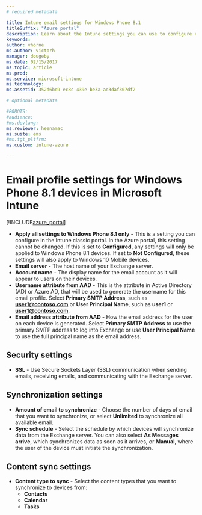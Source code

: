 ```yaml
---
# required metadata

title: Intune email settings for Windows Phone 8.1
titleSuffix: "Azure portal"
description: Learn about the Intune settings you can use to configure email connections on Windows Phone 8.1 devices."
keywords:
author: vhorne
ms.author: victorh
manager: dougeby
ms.date: 02/15/2017
ms.topic: article
ms.prod:
ms.service: microsoft-intune
ms.technology:
ms.assetid: 352d6bd9-ec8c-439e-be3a-ad3daf307df2

# optional metadata

#ROBOTS:
#audience:
#ms.devlang:
ms.reviewer: heenamac
ms.suite: ems
#ms.tgt_pltfrm:
ms.custom: intune-azure

---
```


# Email profile settings for Windows Phone 8.1 devices in Microsoft Intune

[!INCLUDE[azure_portal](./includes/azure_portal.md)]


- **Apply all settings to Windows Phone 8.1 only** - This is a setting you can configure in the Intune classic portal. In the Azure portal, this setting cannot be changed. If this is set to **Configured**, any settings will only be applied to Windows Phone 8.1 devices. If set to **Not Configured**, these settings will also apply to Windows 10 Mobile devices.
- **Email server** - The host name of your Exchange server.
- **Account name** - The display name for the email account as it will appear to users on their devices.
- **Username attribute from AAD** - This is the attribute in Active Directory (AD) or Azure AD, that will be used to generate the username for this email profile. Select **Primary SMTP Address**, such as **user1@contoso.com** or **User Principal Name**, such as **user1** or **user1@contoso.com**.
- **Email address attribute from AAD** - How the email address for the user on each device is generated. Select **Primary SMTP Address** to use the primary SMTP address to log into Exchange or use **User Principal Name** to use the full principal name as the email address.


## Security settings

- **SSL** - Use Secure Sockets Layer (SSL) communication when sending emails, receiving emails, and communicating with the Exchange server.



## Synchronization settings

- **Amount of email to synchronize** - Choose the number of days of email that you want to synchronize, or select **Unlimited** to synchronize all available email.
- **Sync schedule** - Select the schedule by which devices will synchronize data from the Exchange server. You can also select **As Messages arrive**, which synchronizes data as soon as it arrives, or **Manual**, where the user of the device must initiate the synchronization.

## Content sync settings

- **Content type to sync** - Select the content types that you want to synchronize to devices from:
	- **Contacts**
	- **Calendar**
	- **Tasks**
